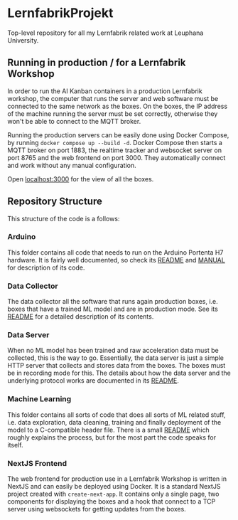 # LernfabrikProjekt
Top-level repository for all my Lernfabrik related work at Leuphana University.

## Running in production / for a Lernfabrik Workshop

In order to run the AI Kanban containers in a production Lernfabrik workshop, the computer that runs the server and web software must be connected to the same network as the boxes. On the boxes, the IP address of the machine running the server must be set correctly, otherwise they won't be able to connect to the MQTT broker.

Running the production servers can be easily done using Docker Compose, by running `docker compose up --build -d`. Docker Compose then starts a MQTT broker on port 1883, the realtime tracker and websocket server on port 8765 and the web frontend on port 3000. They automatically connect and work without any manual configuration.

Open [localhost:3000](http://localhost:3000) for the view of all the boxes.


## Repository Structure

This structure of the code is a follows:

### Arduino

This folder contains all code that needs to run on the Arduino Portenta H7 hardware. It is fairly well documented, so check its [README](arduino/README.md) and [MANUAL](arduino/MANUAL.md) for description of its code.

### Data Collector

The data collector all the software that runs again production boxes, i.e. boxes that have a trained ML model and are in production mode. See its [README](data-collector/README.md) for a detailed description of its contents.

### Data Server

When no ML model has been trained and raw acceleration data must be collected, this is the way to go. Essentially, the data server is just a simple HTTP server that collects and stores data from the boxes. The boxes must be in recording mode for this. The details about how the data server and the underlying protocol works are documented in its [README](data-server/README.md).

### Machine Learning

This folder contains all sorts of code that does all sorts of ML related stuff, i.e. data exploration, data cleaning, training and finally deployment of the model to a C-compatible header file. There is a small [README](machine-learning/README.md) which roughly explains the process, but for the most part the code speaks for itself.

### NextJS Frontend

The web frontend for production use in a Lernfabrik Workshop is written in NextJS and can easily be deployed using Docker. It is a standard NextJS project created with `create-next-app`. It contains only a single page, two components for displaying the boxes and a hook that connect to a TCP server using websockets for getting updates from the boxes.
